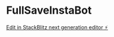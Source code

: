 # FullSaveInstaBot

[Edit in StackBlitz next generation editor ⚡️](https://stackblitz.com/~/github.com/chavela8/FullSaveInstaBot)